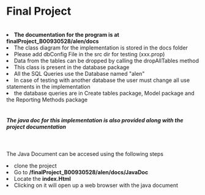 <h1> Final Project </h1>
<br>

<li><b>The documentation for the program is at finalProject_B00930528/alen/docs
</b></li>
<li>The class diagram for the implementation is stored in the docs folder</li>
<li>Please add dbConfig File in the src dir for testing (xxx.prop)</li> 
<li>Data from the tables can be dropped by calling the dropAllTables method</li> 
<li>This class is present in the database package</li>
<li> All the SQL Queries use the Database named "alen"</li>
<li> In case of testing with another database the user must change all use statements in the implementation </li>
<li> the database queries are in 
Create tables package, Model package and the Reporting Methods package</li>
<br>
<h5>The java doc for this implementation is also provided along with the project documentation</h5>
<br>
<p>The Java Document can be accesed using the following steps</p>
<li> clone the project </li>
<li> Go to <b>/finalProject_B00930528/alen/docs/JavaDoc</b>
</li>
<li>Locate the <b>index.Html</b> </li>
<li> Clicking on it will open up a web browser with the java document</li>
